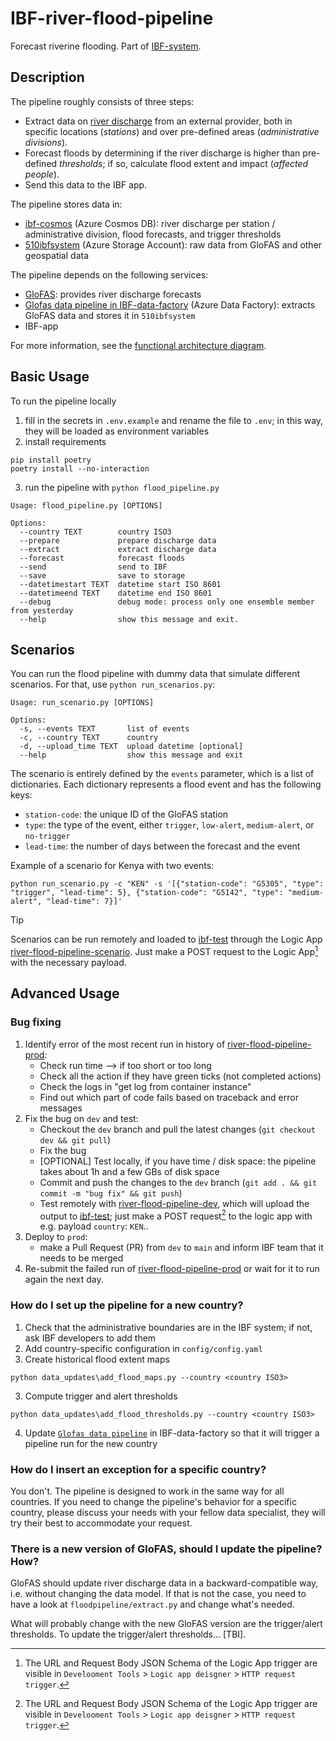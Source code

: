 # IBF-river-flood-pipeline

Forecast riverine flooding. Part of [IBF-system](https://github.com/rodekruis/IBF-system).

## Description

The pipeline roughly consists of three steps:
* Extract data on [river discharge](https://en.wikipedia.org/wiki/Discharge_(hydrology)) from an external provider, both in specific locations (_stations_) and over pre-defined areas (_administrative divisions_).
* Forecast floods by determining if the river discharge is higher than pre-defined _thresholds_; if so, calculate flood extent and impact (_affected people_).
* Send this data to the IBF app.

The pipeline stores data in:
* [ibf-cosmos](https://portal.azure.com/#@rodekruis.onmicrosoft.com/resource/subscriptions/57b0d17a-5429-4dbb-8366-35c928e3ed94/resourceGroups/IBF-system/overview) (Azure Cosmos DB): river discharge per station / administrative division, flood forecasts, and trigger thresholds
* [510ibfsystem](https://portal.azure.com/#@rodekruis.onmicrosoft.com/resource/subscriptions/57b0d17a-5429-4dbb-8366-35c928e3ed94/resourceGroups/IBF-system/providers/Microsoft.Storage/storageAccounts/510ibfsystem/overview) (Azure Storage Account): raw data from GloFAS and other geospatial data 

The pipeline depends on the following services:
* [GloFAS](https://global-flood.emergency.copernicus.eu/): provides river discharge forecasts
* [Glofas data pipeline in IBF-data-factory](https://adf.azure.com/en/authoring/pipeline/GloFAS%20data%20pipeline?factory=%2Fsubscriptions%2F57b0d17a-5429-4dbb-8366-35c928e3ed94%2FresourceGroups%2FIBF-system%2Fproviders%2FMicrosoft.DataFactory%2Ffactories%2FIBF-data-factory) (Azure Data Factory): extracts GloFAS data and stores it in `510ibfsystem`
* IBF-app 

For more information, see the [functional architecture diagram](https://miro.com/app/board/uXjVK7Valso=/?moveToWidget=3458764592859255828&cot=14).

## Basic Usage

To run the pipeline locally
1. fill in the secrets in `.env.example` and rename the file to `.env`; in this way, they will be loaded as environment variables
2. install requirements
```
pip install poetry
poetry install --no-interaction
```
3. run the pipeline with `python flood_pipeline.py`
```
Usage: flood_pipeline.py [OPTIONS]

Options:
  --country TEXT        country ISO3
  --prepare             prepare discharge data
  --extract             extract discharge data
  --forecast            forecast floods
  --send                send to IBF
  --save                save to storage
  --datetimestart TEXT  datetime start ISO 8601
  --datetimeend TEXT    datetime end ISO 8601
  --debug               debug mode: process only one ensemble member from yesterday
  --help                show this message and exit.
```

## Scenarios

You can run the flood pipeline with dummy data that simulate different scenarios. For that, use `python run_scenarios.py`:
```
Usage: run_scenario.py [OPTIONS]

Options:
  -s, --events TEXT       list of events
  -c, --country TEXT      country
  -d, --upload_time TEXT  upload datetime [optional]
  --help                  show this message and exit
```

The scenario is entirely defined by the `events` parameter, which is a list of dictionaries. Each dictionary represents a flood event and has the following keys:
* `station-code`: the unique ID of the GloFAS station
* `type`: the type of the event, either `trigger`, `low-alert`, `medium-alert`, or `no-trigger`
* `lead-time`: the number of days between the forecast and the event

Example of a scenario for Kenya with two events:
```
python run_scenario.py -c "KEN" -s '[{"station-code": "G5305", "type": "trigger", "lead-time": 5}, {"station-code": "G5142", "type": "medium-alert", "lead-time": 7}]'
```

> [!TIP]
> Scenarios can be run remotely and loaded to [ibf-test](https://ibf-test.510.global/) through the Logic App [river-flood-pipeline-scenario](https://portal.azure.com/#@rodekruis.onmicrosoft.com/resource/subscriptions/57b0d17a-5429-4dbb-8366-35c928e3ed94/resourceGroups/IBF-system/providers/Microsoft.Logic/workflows/river-flood-pipeline-scenario/logicApp). 
> Just make a POST request to the Logic App[^1] with the necessary payload.

## Advanced Usage

### Bug fixing

1. Identify error of the most recent run in history of [river-flood-pipeline-prod](https://portal.azure.com/#@rodekruis.onmicrosoft.com/resource/subscriptions/57b0d17a-5429-4dbb-8366-35c928e3ed94/resourceGroups/IBF-system/providers/Microsoft.Logic/workflows/river-flood-pipeline-prod/logicApp):
   * Check run time --> if too short or too long
   * Check all the action if they have green ticks (not completed actions)
   * Check the logs in "get log from container instance" 
   * Find out which part of code fails based on traceback and error messages
2. Fix the bug on `dev` and test:
   * Checkout the `dev` branch and pull the latest changes (`git checkout dev && git pull`)
   * Fix the bug
   * [OPTIONAL] Test locally, if you have time / disk space: the pipeline takes about 1h and a few GBs of disk space
   * Commit and push the changes to the `dev` branch (`git add . && git commit -m "bug fix" && git push`)
   * Test remotely with [river-flood-pipeline-dev](https://portal.azure.com/#@rodekruis.onmicrosoft.com/resource/subscriptions/57b0d17a-5429-4dbb-8366-35c928e3ed94/resourceGroups/IBF-system/providers/Microsoft.Logic/workflows/river-flood-pipeline-dev/logicApp), which will upload the output to [ibf-test](https://ibf-test.510.global/); 
just make a POST request[^1] to the logic app with e.g. payload `country`: `KEN`..
3. Deploy to `prod`:
   * make a Pull Request (PR) from `dev` to `main` and inform IBF team that it needs to be merged
4. Re-submit the failed run of [river-flood-pipeline-prod](https://portal.azure.com/#@rodekruis.onmicrosoft.com/resource/subscriptions/57b0d17a-5429-4dbb-8366-35c928e3ed94/resourceGroups/IBF-system/providers/Microsoft.Logic/workflows/river-flood-pipeline-prod/logicApp) or wait for it to run again the next day.


### How do I set up the pipeline for a new country?

1. Check that the administrative boundaries are in the IBF system; if not, ask IBF developers to add them
2. Add country-specific configuration in `config/config.yaml`
3. Create historical flood extent maps
```
python data_updates\add_flood_maps.py --country <country ISO3>
```
3. Compute trigger and alert thresholds
```
python data_updates\add_flood_thresholds.py --country <country ISO3>
```
4. Update [`Glofas data pipeline`](https://adf.azure.com/en/authoring/pipeline/GloFAS%20data%20pipeline?factory=%2Fsubscriptions%2F57b0d17a-5429-4dbb-8366-35c928e3ed94%2FresourceGroups%2FIBF-system%2Fproviders%2FMicrosoft.DataFactory%2Ffactories%2FIBF-data-factory) in IBF-data-factory so that it will trigger a pipeline run for the new country

### How do I insert an exception for a specific country?

You don't. The pipeline is designed to work in the same way for all countries.
If you need to change the pipeline's behavior for a specific country, please discuss your needs with your fellow data specialist, they will try their best to accommodate your request.

### There is a new version of GloFAS, should I update the pipeline? How?

GloFAS should update river discharge data in a backward-compatible way, i.e. without changing the data model. If that is not the case, you need 
to have a look at `floodpipeline/extract.py` and change what's needed.

What will probably change with the new GloFAS version are the trigger/alert thresholds. To update the trigger/alert thresholds... [TBI].

[^1]: The URL and Request Body JSON Schema of the Logic App trigger are visible in `Develooment Tools` > `Logic app deisgner` > `HTTP request trigger`.




